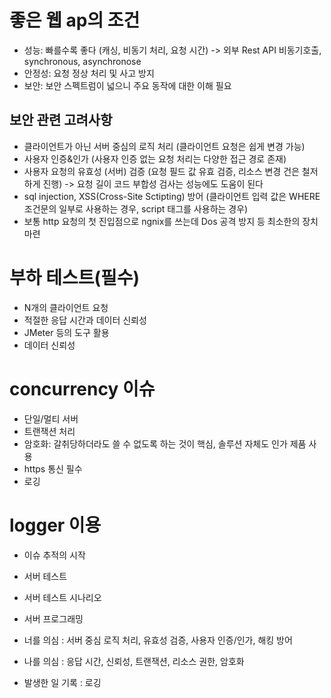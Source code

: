 # 좋은 웹 ap의 조건

- 성능: 빠를수록 좋다 (캐싱, 비동기 처리, 요청 시간) -> 외부 Rest API 비동기호출, synchronous, asynchronose
- 안정성: 요청 정상 처리 및 사고 방지
- 보안: 보안 스펙트럼이 넓으니 주요 동작에 대한 이해 필요
## 보안 관련 고려사항

- 클라이언트가 아닌 서버 중심의 로직 처리 (클라이언트 요청은 쉽게 변경 가능)
- 사용자 인증&인가 (사용자 인증 없는 요청 처리는 다양한 접근 경로 존재)
- 사용자 요청의 유효성 (서버) 검증 (요청 필드 값 유효 검증, 리소스 변경 건은 철저하게 진행) -> 요청 길이 코드 부합성 검사는 성능에도 도움이 된다
- sql injection, XSS(Cross-Site Sctipting) 방어 (클라이언트 입력 값은 WHERE 조건문의 일부로 사용하는 경우, script 태그를 사용하는 경우)
- 보통 http 요청의 첫 진입점으로 ngnix를 쓰는데 Dos 공격 방지 등 최소한의 장치 마련

# 부하 테스트(필수)

- N개의 클라이언트 요청
- 적절한 응답 시간과 데이터 신뢰성
- JMeter 등의 도구 활용
- 데이터 신뢰성

# concurrency 이슈
- 단일/멀티 서버
- 트랜잭션 처리
- 암호화: 갈취당하더라도 쓸 수 없도록 하는 것이 핵심, 솔루션 자체도 인가 제품 사용
- https 통신 필수
- 로깅

# logger 이용
- 이슈 추적의 시작
- 서버 테스트

- 서버 테스트 시나리오
- 서버 프로그래밍

- 너를 의심 : 서버 중심 로직 처리, 유효성 검증, 사용자 인증/인가, 해킹 방어
- 나를 의심 : 응답 시간, 신뢰성, 트랜잭션, 리소스 권한, 암호화
- 발생한 일 기록 : 로깅